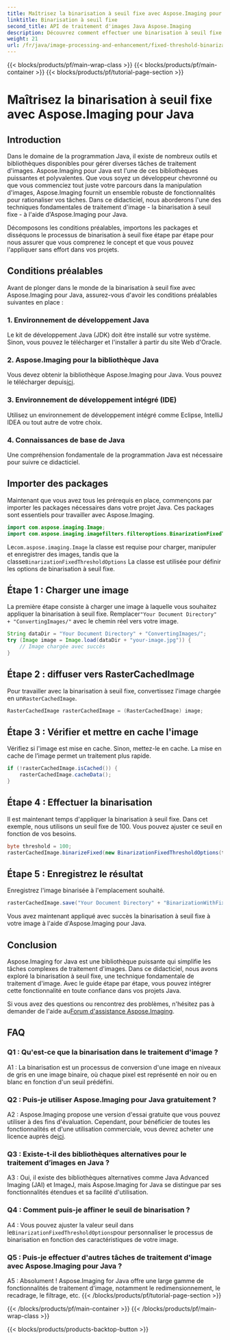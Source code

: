 ```yaml
---
title: Maîtrisez la binarisation à seuil fixe avec Aspose.Imaging pour Java
linktitle: Binarisation à seuil fixe
second_title: API de traitement d'images Java Aspose.Imaging
description: Découvrez comment effectuer une binarisation à seuil fixe sur des images à l'aide d'Aspose.Imaging pour Java.
weight: 21
url: /fr/java/image-processing-and-enhancement/fixed-threshold-binarization/
---
```


{{< blocks/products/pf/main-wrap-class >}}
{{< blocks/products/pf/main-container >}}
{{< blocks/products/pf/tutorial-page-section >}}

# Maîtrisez la binarisation à seuil fixe avec Aspose.Imaging pour Java

## Introduction

Dans le domaine de la programmation Java, il existe de nombreux outils et bibliothèques disponibles pour gérer diverses tâches de traitement d'images. Aspose.Imaging pour Java est l'une de ces bibliothèques puissantes et polyvalentes. Que vous soyez un développeur chevronné ou que vous commenciez tout juste votre parcours dans la manipulation d'images, Aspose.Imaging fournit un ensemble robuste de fonctionnalités pour rationaliser vos tâches. Dans ce didacticiel, nous aborderons l'une des techniques fondamentales de traitement d'image - la binarisation à seuil fixe - à l'aide d'Aspose.Imaging pour Java.

Décomposons les conditions préalables, importons les packages et disséquons le processus de binarisation à seuil fixe étape par étape pour nous assurer que vous comprenez le concept et que vous pouvez l'appliquer sans effort dans vos projets.

## Conditions préalables

Avant de plonger dans le monde de la binarisation à seuil fixe avec Aspose.Imaging pour Java, assurez-vous d'avoir les conditions préalables suivantes en place :

### 1. Environnement de développement Java

Le kit de développement Java (JDK) doit être installé sur votre système. Sinon, vous pouvez le télécharger et l'installer à partir du site Web d'Oracle.

### 2. Aspose.Imaging pour la bibliothèque Java

 Vous devez obtenir la bibliothèque Aspose.Imaging pour Java. Vous pouvez le télécharger depuis[ici](https://releases.aspose.com/imaging/java/).

### 3. Environnement de développement intégré (IDE)

Utilisez un environnement de développement intégré comme Eclipse, IntelliJ IDEA ou tout autre de votre choix.

### 4. Connaissances de base de Java

Une compréhension fondamentale de la programmation Java est nécessaire pour suivre ce didacticiel.

## Importer des packages

Maintenant que vous avez tous les prérequis en place, commençons par importer les packages nécessaires dans votre projet Java. Ces packages sont essentiels pour travailler avec Aspose.Imaging.

```java
import com.aspose.imaging.Image;
import com.aspose.imaging.imagefilters.filteroptions.BinarizationFixedThresholdOptions;
```

 Le`com.aspose.imaging.Image` la classe est requise pour charger, manipuler et enregistrer des images, tandis que la classe`BinarizationFixedThresholdOptions` La classe est utilisée pour définir les options de binarisation à seuil fixe.

## Étape 1 : Charger une image

 La première étape consiste à charger une image à laquelle vous souhaitez appliquer la binarisation à seuil fixe. Remplacer`"Your Document Directory" + "ConvertingImages/"` avec le chemin réel vers votre image.

```java
String dataDir = "Your Document Directory" + "ConvertingImages/";
try (Image image = Image.load(dataDir + "your-image.jpg")) {
    // Image chargée avec succès
}
```

## Étape 2 : diffuser vers RasterCachedImage

 Pour travailler avec la binarisation à seuil fixe, convertissez l'image chargée en un`RasterCachedImage`.

```java
RasterCachedImage rasterCachedImage = (RasterCachedImage) image;
```

## Étape 3 : Vérifier et mettre en cache l'image

Vérifiez si l'image est mise en cache. Sinon, mettez-le en cache. La mise en cache de l’image permet un traitement plus rapide.

```java
if (!rasterCachedImage.isCached()) {
    rasterCachedImage.cacheData();
}
```

## Étape 4 : Effectuer la binarisation

Il est maintenant temps d'appliquer la binarisation à seuil fixe. Dans cet exemple, nous utilisons un seuil fixe de 100. Vous pouvez ajuster ce seuil en fonction de vos besoins.

```java
byte threshold = 100;
rasterCachedImage.binarizeFixed(new BinarizationFixedThresholdOptions(threshold));
```

## Étape 5 : Enregistrez le résultat

Enregistrez l'image binarisée à l'emplacement souhaité.

```java
rasterCachedImage.save("Your Document Directory" + "BinarizationWithFixedThreshold_out.jpg");
```

Vous avez maintenant appliqué avec succès la binarisation à seuil fixe à votre image à l'aide d'Aspose.Imaging pour Java.

## Conclusion

Aspose.Imaging for Java est une bibliothèque puissante qui simplifie les tâches complexes de traitement d'images. Dans ce didacticiel, nous avons exploré la binarisation à seuil fixe, une technique fondamentale de traitement d'image. Avec le guide étape par étape, vous pouvez intégrer cette fonctionnalité en toute confiance dans vos projets Java.

Si vous avez des questions ou rencontrez des problèmes, n'hésitez pas à demander de l'aide au[Forum d'assistance Aspose.Imaging](https://forum.aspose.com/).

## FAQ

### Q1 : Qu'est-ce que la binarisation dans le traitement d'image ?

A1 : La binarisation est un processus de conversion d'une image en niveaux de gris en une image binaire, où chaque pixel est représenté en noir ou en blanc en fonction d'un seuil prédéfini.

### Q2 : Puis-je utiliser Aspose.Imaging pour Java gratuitement ?

 A2 : Aspose.Imaging propose une version d'essai gratuite que vous pouvez utiliser à des fins d'évaluation. Cependant, pour bénéficier de toutes les fonctionnalités et d'une utilisation commerciale, vous devrez acheter une licence auprès de[ici](https://purchase.aspose.com/buy).

### Q3 : Existe-t-il des bibliothèques alternatives pour le traitement d’images en Java ?

A3 : Oui, il existe des bibliothèques alternatives comme Java Advanced Imaging (JAI) et ImageJ, mais Aspose.Imaging for Java se distingue par ses fonctionnalités étendues et sa facilité d'utilisation.

### Q4 : Comment puis-je affiner le seuil de binarisation ?

 A4 : Vous pouvez ajuster la valeur seuil dans le`BinarizationFixedThresholdOptions`pour personnaliser le processus de binarisation en fonction des caractéristiques de votre image.

### Q5 : Puis-je effectuer d'autres tâches de traitement d'image avec Aspose.Imaging pour Java ?

A5 : Absolument ! Aspose.Imaging for Java offre une large gamme de fonctionnalités de traitement d'image, notamment le redimensionnement, le recadrage, le filtrage, etc.
{{< /blocks/products/pf/tutorial-page-section >}}

{{< /blocks/products/pf/main-container >}}
{{< /blocks/products/pf/main-wrap-class >}}

{{< blocks/products/products-backtop-button >}}
